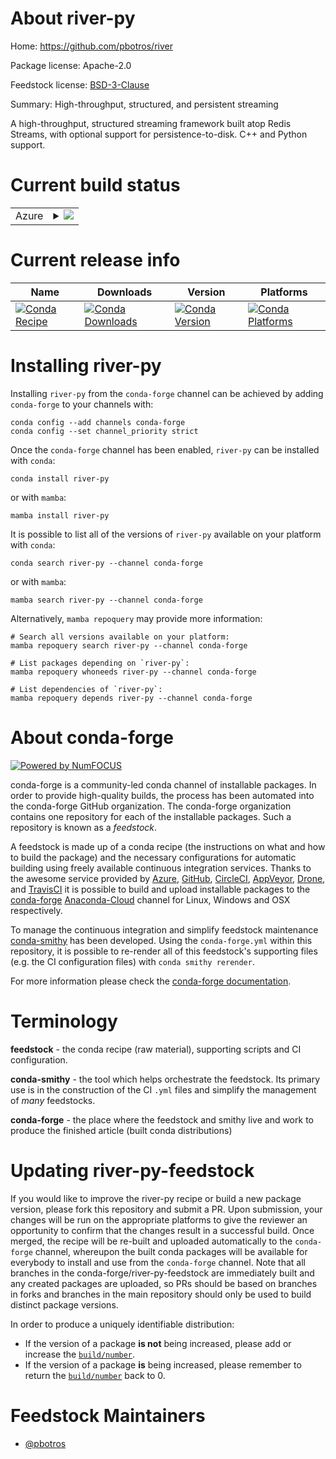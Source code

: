 About river-py
==============

Home: https://github.com/pbotros/river

Package license: Apache-2.0

Feedstock license: [BSD-3-Clause](https://github.com/conda-forge/river-py-feedstock/blob/main/LICENSE.txt)

Summary: High-throughput, structured, and persistent streaming

A high-throughput, structured streaming framework built atop Redis Streams, with optional support for persistence-to-disk. C++ and Python support.


Current build status
====================


<table>
    
  <tr>
    <td>Azure</td>
    <td>
      <details>
        <summary>
          <a href="https://dev.azure.com/conda-forge/feedstock-builds/_build/latest?definitionId=16413&branchName=main">
            <img src="https://dev.azure.com/conda-forge/feedstock-builds/_apis/build/status/river-py-feedstock?branchName=main">
          </a>
        </summary>
        <table>
          <thead><tr><th>Variant</th><th>Status</th></tr></thead>
          <tbody><tr>
              <td>linux_64_python3.7.____cpython</td>
              <td>
                <a href="https://dev.azure.com/conda-forge/feedstock-builds/_build/latest?definitionId=16413&branchName=main">
                  <img src="https://dev.azure.com/conda-forge/feedstock-builds/_apis/build/status/river-py-feedstock?branchName=main&jobName=linux&configuration=linux_64_python3.7.____cpython" alt="variant">
                </a>
              </td>
            </tr><tr>
              <td>linux_64_python3.8.____cpython</td>
              <td>
                <a href="https://dev.azure.com/conda-forge/feedstock-builds/_build/latest?definitionId=16413&branchName=main">
                  <img src="https://dev.azure.com/conda-forge/feedstock-builds/_apis/build/status/river-py-feedstock?branchName=main&jobName=linux&configuration=linux_64_python3.8.____cpython" alt="variant">
                </a>
              </td>
            </tr><tr>
              <td>linux_64_python3.9.____cpython</td>
              <td>
                <a href="https://dev.azure.com/conda-forge/feedstock-builds/_build/latest?definitionId=16413&branchName=main">
                  <img src="https://dev.azure.com/conda-forge/feedstock-builds/_apis/build/status/river-py-feedstock?branchName=main&jobName=linux&configuration=linux_64_python3.9.____cpython" alt="variant">
                </a>
              </td>
            </tr><tr>
              <td>osx_64_python3.7.____cpython</td>
              <td>
                <a href="https://dev.azure.com/conda-forge/feedstock-builds/_build/latest?definitionId=16413&branchName=main">
                  <img src="https://dev.azure.com/conda-forge/feedstock-builds/_apis/build/status/river-py-feedstock?branchName=main&jobName=osx&configuration=osx_64_python3.7.____cpython" alt="variant">
                </a>
              </td>
            </tr><tr>
              <td>osx_64_python3.8.____cpython</td>
              <td>
                <a href="https://dev.azure.com/conda-forge/feedstock-builds/_build/latest?definitionId=16413&branchName=main">
                  <img src="https://dev.azure.com/conda-forge/feedstock-builds/_apis/build/status/river-py-feedstock?branchName=main&jobName=osx&configuration=osx_64_python3.8.____cpython" alt="variant">
                </a>
              </td>
            </tr><tr>
              <td>osx_64_python3.9.____cpython</td>
              <td>
                <a href="https://dev.azure.com/conda-forge/feedstock-builds/_build/latest?definitionId=16413&branchName=main">
                  <img src="https://dev.azure.com/conda-forge/feedstock-builds/_apis/build/status/river-py-feedstock?branchName=main&jobName=osx&configuration=osx_64_python3.9.____cpython" alt="variant">
                </a>
              </td>
            </tr><tr>
              <td>win_64_python3.7.____cpython</td>
              <td>
                <a href="https://dev.azure.com/conda-forge/feedstock-builds/_build/latest?definitionId=16413&branchName=main">
                  <img src="https://dev.azure.com/conda-forge/feedstock-builds/_apis/build/status/river-py-feedstock?branchName=main&jobName=win&configuration=win_64_python3.7.____cpython" alt="variant">
                </a>
              </td>
            </tr><tr>
              <td>win_64_python3.8.____cpython</td>
              <td>
                <a href="https://dev.azure.com/conda-forge/feedstock-builds/_build/latest?definitionId=16413&branchName=main">
                  <img src="https://dev.azure.com/conda-forge/feedstock-builds/_apis/build/status/river-py-feedstock?branchName=main&jobName=win&configuration=win_64_python3.8.____cpython" alt="variant">
                </a>
              </td>
            </tr><tr>
              <td>win_64_python3.9.____cpython</td>
              <td>
                <a href="https://dev.azure.com/conda-forge/feedstock-builds/_build/latest?definitionId=16413&branchName=main">
                  <img src="https://dev.azure.com/conda-forge/feedstock-builds/_apis/build/status/river-py-feedstock?branchName=main&jobName=win&configuration=win_64_python3.9.____cpython" alt="variant">
                </a>
              </td>
            </tr>
          </tbody>
        </table>
      </details>
    </td>
  </tr>
</table>

Current release info
====================

| Name | Downloads | Version | Platforms |
| --- | --- | --- | --- |
| [![Conda Recipe](https://img.shields.io/badge/recipe-river--py-green.svg)](https://anaconda.org/conda-forge/river-py) | [![Conda Downloads](https://img.shields.io/conda/dn/conda-forge/river-py.svg)](https://anaconda.org/conda-forge/river-py) | [![Conda Version](https://img.shields.io/conda/vn/conda-forge/river-py.svg)](https://anaconda.org/conda-forge/river-py) | [![Conda Platforms](https://img.shields.io/conda/pn/conda-forge/river-py.svg)](https://anaconda.org/conda-forge/river-py) |

Installing river-py
===================

Installing `river-py` from the `conda-forge` channel can be achieved by adding `conda-forge` to your channels with:

```
conda config --add channels conda-forge
conda config --set channel_priority strict
```

Once the `conda-forge` channel has been enabled, `river-py` can be installed with `conda`:

```
conda install river-py
```

or with `mamba`:

```
mamba install river-py
```

It is possible to list all of the versions of `river-py` available on your platform with `conda`:

```
conda search river-py --channel conda-forge
```

or with `mamba`:

```
mamba search river-py --channel conda-forge
```

Alternatively, `mamba repoquery` may provide more information:

```
# Search all versions available on your platform:
mamba repoquery search river-py --channel conda-forge

# List packages depending on `river-py`:
mamba repoquery whoneeds river-py --channel conda-forge

# List dependencies of `river-py`:
mamba repoquery depends river-py --channel conda-forge
```


About conda-forge
=================

[![Powered by
NumFOCUS](https://img.shields.io/badge/powered%20by-NumFOCUS-orange.svg?style=flat&colorA=E1523D&colorB=007D8A)](https://numfocus.org)

conda-forge is a community-led conda channel of installable packages.
In order to provide high-quality builds, the process has been automated into the
conda-forge GitHub organization. The conda-forge organization contains one repository
for each of the installable packages. Such a repository is known as a *feedstock*.

A feedstock is made up of a conda recipe (the instructions on what and how to build
the package) and the necessary configurations for automatic building using freely
available continuous integration services. Thanks to the awesome service provided by
[Azure](https://azure.microsoft.com/en-us/services/devops/), [GitHub](https://github.com/),
[CircleCI](https://circleci.com/), [AppVeyor](https://www.appveyor.com/),
[Drone](https://cloud.drone.io/welcome), and [TravisCI](https://travis-ci.com/)
it is possible to build and upload installable packages to the
[conda-forge](https://anaconda.org/conda-forge) [Anaconda-Cloud](https://anaconda.org/)
channel for Linux, Windows and OSX respectively.

To manage the continuous integration and simplify feedstock maintenance
[conda-smithy](https://github.com/conda-forge/conda-smithy) has been developed.
Using the ``conda-forge.yml`` within this repository, it is possible to re-render all of
this feedstock's supporting files (e.g. the CI configuration files) with ``conda smithy rerender``.

For more information please check the [conda-forge documentation](https://conda-forge.org/docs/).

Terminology
===========

**feedstock** - the conda recipe (raw material), supporting scripts and CI configuration.

**conda-smithy** - the tool which helps orchestrate the feedstock.
                   Its primary use is in the construction of the CI ``.yml`` files
                   and simplify the management of *many* feedstocks.

**conda-forge** - the place where the feedstock and smithy live and work to
                  produce the finished article (built conda distributions)


Updating river-py-feedstock
===========================

If you would like to improve the river-py recipe or build a new
package version, please fork this repository and submit a PR. Upon submission,
your changes will be run on the appropriate platforms to give the reviewer an
opportunity to confirm that the changes result in a successful build. Once
merged, the recipe will be re-built and uploaded automatically to the
`conda-forge` channel, whereupon the built conda packages will be available for
everybody to install and use from the `conda-forge` channel.
Note that all branches in the conda-forge/river-py-feedstock are
immediately built and any created packages are uploaded, so PRs should be based
on branches in forks and branches in the main repository should only be used to
build distinct package versions.

In order to produce a uniquely identifiable distribution:
 * If the version of a package **is not** being increased, please add or increase
   the [``build/number``](https://docs.conda.io/projects/conda-build/en/latest/resources/define-metadata.html#build-number-and-string).
 * If the version of a package **is** being increased, please remember to return
   the [``build/number``](https://docs.conda.io/projects/conda-build/en/latest/resources/define-metadata.html#build-number-and-string)
   back to 0.

Feedstock Maintainers
=====================

* [@pbotros](https://github.com/pbotros/)

